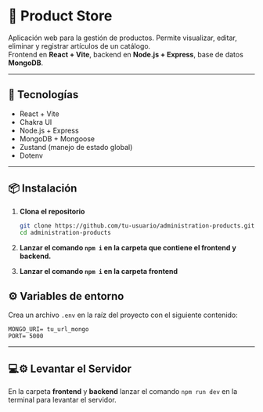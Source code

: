 # 🛒 Product Store

Aplicación web para la gestión de productos. Permite visualizar, editar, eliminar y registrar artículos de un catálogo.  
Frontend en **React + Vite**, backend en **Node.js + Express**, base de datos **MongoDB**.

---

## 🚀 Tecnologías

- React + Vite
- Chakra UI
- Node.js + Express
- MongoDB + Mongoose
- Zustand (manejo de estado global)
- Dotenv

---

## 📦 Instalación

1. **Clona el repositorio**

   ```bash
   git clone https://github.com/tu-usuario/administration-products.git
   cd administration-products
   ```

2. **Lanzar el comando `npm i` en la carpeta que contiene el frontend y backend.**

3. **Lanzar el comando `npm i` en la carpeta frontend**

## ⚙️ Variables de entorno

Crea un archivo `.env` en la raíz del proyecto con el siguiente contenido:

```env
MONGO_URI= tu_url_mongo
PORT= 5000
```

---

## 💻⚙️ Levantar el Servidor

En la carpeta **frontend** y **backend** lanzar el comando `npm run dev` en la terminal para levantar el servidor.
